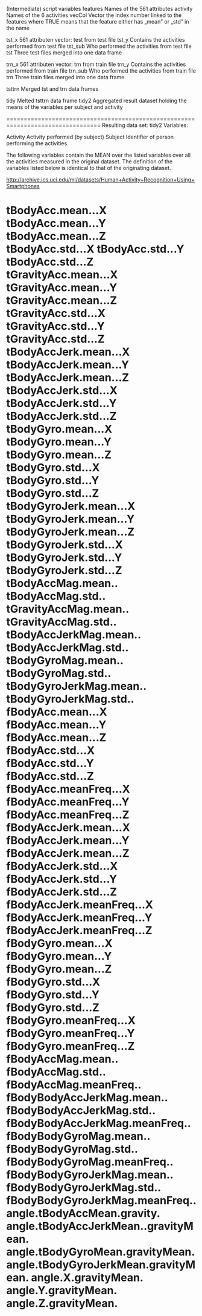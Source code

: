 
(Intermediate) script variables
features		Names of the 561 attributes
activity		Names of the 6 activities
vecCol		Vector the index number linked to the features where TRUE means that the feature either has „mean” or „std” in the name

tst_x		561 attributen vector: test from test file
tst_y		Contains the activities performed from test file
tst_sub		Who performed the activities from test file
tst			Three test files merged into one data frame

trn_x		561 attributen vector: trn from train file
trn_y		Contains the activities performed from train file
trn_sub		Who performed the activities from train file
trn			Three train files merged into one data frame

tsttrn		Merged tst and trn data frames

tidy			Melted tsttrn data frame
tidy2		Aggregated result dataset holding the means of the variables per subject and activity

=================================================================================
Resulting data set:	tidy2
Variables:

Activity				Activity performed (by subject)
Subject				Identifier of person performing the activities

The following variables contain the MEAN over the listed variables over all the activities measured in the original dataset. The definition of the variables listed below is identical to that of the originating dataset.

http://archive.ics.uci.edu/ml/datasets/Human+Activity+Recognition+Using+Smartphones

tBodyAcc.mean...X
tBodyAcc.mean...Y
tBodyAcc.mean...Z
tBodyAcc.std...X 
tBodyAcc.std...Y
tBodyAcc.std...Z      
tGravityAcc.mean...X  
tGravityAcc.mean...Y  
tGravityAcc.mean...Z  
tGravityAcc.std...X   
tGravityAcc.std...Y   
tGravityAcc.std...Z   
tBodyAccJerk.mean...X 
tBodyAccJerk.mean...Y 
tBodyAccJerk.mean...Z 
tBodyAccJerk.std...X  
tBodyAccJerk.std...Y  
tBodyAccJerk.std...Z  
tBodyGyro.mean...X    
tBodyGyro.mean...Y    
tBodyGyro.mean...Z    
tBodyGyro.std...X     
tBodyGyro.std...Y     
tBodyGyro.std...Z     
tBodyGyroJerk.mean...X
tBodyGyroJerk.mean...Y
tBodyGyroJerk.mean...Z
tBodyGyroJerk.std...X 
tBodyGyroJerk.std...Y 
tBodyGyroJerk.std...Z 
tBodyAccMag.mean..    
tBodyAccMag.std..     
tGravityAccMag.mean.. 
tGravityAccMag.std..  
tBodyAccJerkMag.mean..
tBodyAccJerkMag.std.. 
tBodyGyroMag.mean..   
tBodyGyroMag.std..    
tBodyGyroJerkMag.mean..
tBodyGyroJerkMag.std..
fBodyAcc.mean...X     
fBodyAcc.mean...Y     
fBodyAcc.mean...Z     
fBodyAcc.std...X      
fBodyAcc.std...Y      
fBodyAcc.std...Z      
fBodyAcc.meanFreq...X 
fBodyAcc.meanFreq...Y 
fBodyAcc.meanFreq...Z 
fBodyAccJerk.mean...X 
fBodyAccJerk.mean...Y 
fBodyAccJerk.mean...Z 
fBodyAccJerk.std...X  
fBodyAccJerk.std...Y  
fBodyAccJerk.std...Z  
fBodyAccJerk.meanFreq...X
fBodyAccJerk.meanFreq...Y
fBodyAccJerk.meanFreq...Z
fBodyGyro.mean...X    
fBodyGyro.mean...Y    
fBodyGyro.mean...Z    
fBodyGyro.std...X     
fBodyGyro.std...Y     
fBodyGyro.std...Z     
fBodyGyro.meanFreq...X
fBodyGyro.meanFreq...Y
fBodyGyro.meanFreq...Z
fBodyAccMag.mean..  
fBodyAccMag.std..   
fBodyAccMag.meanFreq..        
fBodyBodyAccJerkMag.mean..    
fBodyBodyAccJerkMag.std..     
fBodyBodyAccJerkMag.meanFreq..
fBodyBodyGyroMag.mean..       
fBodyBodyGyroMag.std..        
fBodyBodyGyroMag.meanFreq..   
fBodyBodyGyroJerkMag.mean..   
fBodyBodyGyroJerkMag.std..    
fBodyBodyGyroJerkMag.meanFreq..
angle.tBodyAccMean.gravity.   
angle.tBodyAccJerkMean..gravityMean.
angle.tBodyGyroMean.gravityMean.    
angle.tBodyGyroJerkMean.gravityMean.
angle.X.gravityMean.
angle.Y.gravityMean.
angle.Z.gravityMean.
=================================================================================
